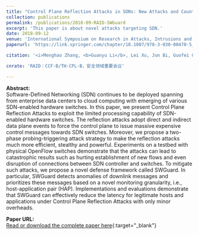 ```yaml
---
title: "Control Plane Reflection Attacks in SDNs: New Attacks and Countermeasures"
collection: publications
permalink: /publications/2018-09-RAID-SWGuard
excerpt: 'This paper is about novel attacks targeting SDN.'
date: 2018-09-12
venue: 'International Symposium on Research in Attacks, Intrusions and Defenses (RAID)'
paperurl: 'https://link.springer.com/chapter/10.1007/978-3-030-00470-5_8'

citation: '<i>Menghao Zhang, <b>Guanyu Li</b>, Lei Xu, Jun Bi, Guofei Gu, Jiasong Bai. &quot;Control Plane Reflection Attacks in SDNs: New Attacks and Countermeasures&quot;. In The 21st International Symposium on Research in Attacks, Intrusions and Defenses (RAID ''18), Heraklion, Crete, Greece, September 10-12, 2018.</i>'

cnrate: 'RAID：CCF-B/TH-CPL-B，安全领域重要会议'

---
```

**Abstract:**  
Software-Defined Networking (SDN) continues to be deployed spanning from enterprise data centers to cloud computing with emerging of various SDN-enabled hardware switches. In this paper, we present Control Plane Reflection Attacks to exploit the limited processing capability of SDN-enabled hardware switches. The reflection attacks adopt direct and indirect data plane events to force the control plane to issue massive expensive control messages towards SDN switches. Moreover, we propose a two-phase probing-triggering attack strategy to make the reflection attacks much more efficient, stealthy and powerful. Experiments on a testbed with physical OpenFlow switches demonstrate that the attacks can lead to catastrophic results such as hurting establishment of new flows and even disruption of connections between SDN controller and switches. To mitigate such attacks, we propose a novel defense framework called SWGuard. In particular, SWGuard detects anomalies of downlink messages and prioritizes these messages based on a novel monitoring granularity, i.e., host-application pair (HAP). Implementations and evaluations demonstrate that SWGuard can effectively reduce the latency for legitimate hosts and applications under Control Plane Reflection Attacks with only minor overheads.

**Paper URL:**  
[Read or download the complete paper here](https://link.springer.com/chapter/10.1007/978-3-030-00470-5_8){:target="\_blank"}
